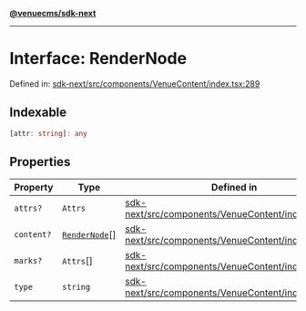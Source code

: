 [**@venuecms/sdk-next**](../Index.md)

***

# Interface: RenderNode

Defined in: [sdk-next/src/components/VenueContent/index.tsx:289](https://github.com/venuecms/sdk/blob/9df621babf2d64de41bd45733e16986e94017e8a/packages/sdk-next/src/components/VenueContent/index.tsx#L289)

## Indexable

```ts
[attr: string]: any
```

## Properties

| Property | Type | Defined in |
| ------ | ------ | ------ |
| <a id="attrs"></a> `attrs?` | `Attrs` | [sdk-next/src/components/VenueContent/index.tsx:291](https://github.com/venuecms/sdk/blob/9df621babf2d64de41bd45733e16986e94017e8a/packages/sdk-next/src/components/VenueContent/index.tsx#L291) |
| <a id="content"></a> `content?` | [`RenderNode`](RenderNode.md)[] | [sdk-next/src/components/VenueContent/index.tsx:293](https://github.com/venuecms/sdk/blob/9df621babf2d64de41bd45733e16986e94017e8a/packages/sdk-next/src/components/VenueContent/index.tsx#L293) |
| <a id="marks"></a> `marks?` | `Attrs`[] | [sdk-next/src/components/VenueContent/index.tsx:292](https://github.com/venuecms/sdk/blob/9df621babf2d64de41bd45733e16986e94017e8a/packages/sdk-next/src/components/VenueContent/index.tsx#L292) |
| <a id="type"></a> `type` | `string` | [sdk-next/src/components/VenueContent/index.tsx:290](https://github.com/venuecms/sdk/blob/9df621babf2d64de41bd45733e16986e94017e8a/packages/sdk-next/src/components/VenueContent/index.tsx#L290) |
